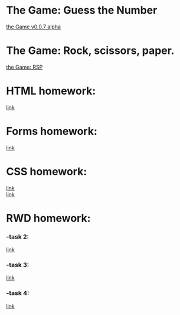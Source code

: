 <h1>The Game: Guess the Number</h1>
<a href="https://ehot-gh.github.io/theGameGuessTheNumber/">the Game v0.0.7 alpha</a>

<h1>The Game: Rock, scissors, paper.</h1>
<a href="https://ehot-gh.github.io/theGame/">the Game: RSP</a>

<h1>HTML homework:</h1>
<a href="https://ehot-gh.github.io/htmlcss-homework/HTML-homework/index.html">link</a>

<h1>Forms homework:</h1>
<a href="https://ehot-gh.github.io/htmlcss-homework/Forms-homework/index.html">link</a>

<h1>CSS homework:</h1>
<a href="https://ehot-gh.github.io/htmlcss-homework/CSS-homework/blog.html">link</a><br>
<a href="https://ehot-gh.github.io/htmlcss-homework/CSS-homework/about.html">link</a>

<h1>RWD homework:</h1>
<h3>-task 2:</h3>
<a href="https://ehot-gh.github.io/RWD-homework/2/index.html">link</a>
<h3>-task 3:</h3>
<a href="https://ehot-gh.github.io/RWD-homework/3/index.html">link</a>
<h3>-task 4:</h3>
<a href="https://ehot-gh.github.io/RWD-homework/4/index.html">link</a>
